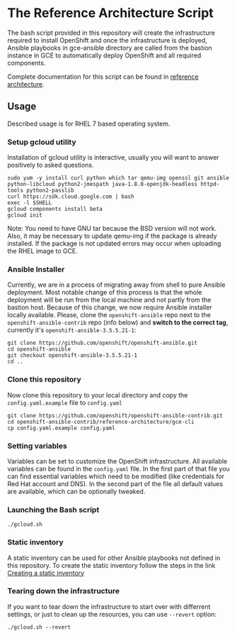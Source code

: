 # The Reference Architecture Script
The bash script provided in this repository will create the infrastructure required to install OpenShift and once the infrastructure is deployed, Ansible playbooks in gce-ansible directory are called from the bastion instance in GCE to automatically deploy OpenShift and all required components.

Complete documentation for this script can be found in [reference architecture](https://access.redhat.com/articles/2751521).

## Usage

Described usage is for RHEL 7 based operating system.

### Setup gcloud utility

Installation of gcloud utility is interactive, usually you will want to answer positively to asked questions.
```
sudo yum -y install curl python which tar qemu-img openssl git ansible python-libcloud python2-jmespath java-1.8.0-openjdk-headless httpd-tools python2-passlib
curl https://sdk.cloud.google.com | bash
exec -l $SHELL
gcloud components install beta
gcloud init
```

Note: You need to have GNU tar because the BSD version will not work. Also, it may be necessary to update qemu-img if the package is already installed. If the package is not updated errors may occur when uploading the RHEL image to GCE.

### Ansible Installer

Currently, we are in a process of migrating away from shell to pure Ansible deployment. Most notable change of this process is that the whole deployment will be run from the local machine and not partly from the bastion host. Because of this change, we now require Ansible installer locally available. Please, clone the `openshift-ansible` repo next to the `openshift-ansible-contrib` repo (info below) and **switch to the correct tag**, currently it's `openshift-ansible-3.5.5.21-1`:
```
git clone https://github.com/openshift/openshift-ansible.git
cd openshift-ansible
git checkout openshift-ansible-3.5.5.21-1
cd ..
```

### Clone this repository

Now clone this repository to your local directory and copy the `config.yaml.example` file to `config.yaml`

```
git clone https://github.com/openshift/openshift-ansible-contrib.git
cd openshift-ansible-contrib/reference-architecture/gce-cli
cp config.yaml.example config.yaml
```

### Setting variables

Variables can be set to customize the OpenShift infrastructure. All available variables can be found in the `config.yaml` file. In the first part of that file you can find essential variables which need to be modified (like credentials for Red Hat account and DNS). In the second part of the file all default values are available, which can be optionally tweaked.

### Launching the Bash script

```
./gcloud.sh
```

### Static inventory
A static inventory can be used for other Ansible playbooks not defined in this repository. To create the static inventory follow the steps in the link [Creating a static inventory](../gce-ansible/README.md)

### Tearing down the infrastructure

If you want to tear down the infrastructure to start over with differrent settings, or just to clean up the resources, you can use `--revert` option:

```
./gcloud.sh --revert
```
